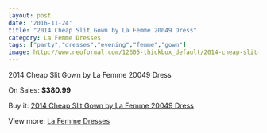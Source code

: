 ```yaml
---
layout: post
date: '2016-11-24'
title: "2014 Cheap Slit Gown by La Femme 20049 Dress"
category: La Femme Dresses
tags: ["party","dresses","evening","femme","gown"]
image: http://www.neoformal.com/12605-thickbox_default/2014-cheap-slit-gown-by-la-femme-20049-dress.jpg
---
```

2014 Cheap Slit Gown by La Femme 20049 Dress

On Sales: **$380.99**
<a href="https://www.neoformal.com/en/la-femme-dresses-2014/4447-2014-cheap-slit-gown-by-la-femme-20049-dress.html"><amp-img layout="responsive" width="600" height="600" src="//www.neoformal.com/12605-thickbox_default/2014-cheap-slit-gown-by-la-femme-20049-dress.jpg" alt="2014 Cheap Slit Gown by La Femme 20049 Dress 0" /></a>
<a href="https://www.neoformal.com/en/la-femme-dresses-2014/4447-2014-cheap-slit-gown-by-la-femme-20049-dress.html"><amp-img layout="responsive" width="600" height="600" src="//www.neoformal.com/12608-thickbox_default/2014-cheap-slit-gown-by-la-femme-20049-dress.jpg" alt="2014 Cheap Slit Gown by La Femme 20049 Dress 1" /></a>
<a href="https://www.neoformal.com/en/la-femme-dresses-2014/4447-2014-cheap-slit-gown-by-la-femme-20049-dress.html"><amp-img layout="responsive" width="600" height="600" src="//www.neoformal.com/12607-thickbox_default/2014-cheap-slit-gown-by-la-femme-20049-dress.jpg" alt="2014 Cheap Slit Gown by La Femme 20049 Dress 2" /></a>
<a href="https://www.neoformal.com/en/la-femme-dresses-2014/4447-2014-cheap-slit-gown-by-la-femme-20049-dress.html"><amp-img layout="responsive" width="600" height="600" src="//www.neoformal.com/12606-thickbox_default/2014-cheap-slit-gown-by-la-femme-20049-dress.jpg" alt="2014 Cheap Slit Gown by La Femme 20049 Dress 3" /></a>

Buy it: [2014 Cheap Slit Gown by La Femme 20049 Dress](https://www.neoformal.com/en/la-femme-dresses-2014/4447-2014-cheap-slit-gown-by-la-femme-20049-dress.html "2014 Cheap Slit Gown by La Femme 20049 Dress")

View more: [La Femme Dresses](https://www.neoformal.com/en/56-la-femme-dresses-2014 "La Femme Dresses")